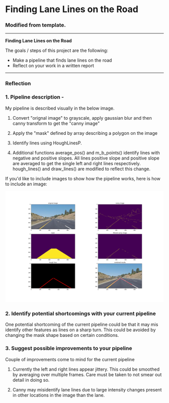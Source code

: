 # **Finding Lane Lines on the Road** 

### Modified from template.

---

**Finding Lane Lines on the Road**

The goals / steps of this project are the following:
* Make a pipeline that finds lane lines on the road
* Reflect on your work in a written report


[//]: # (Image References)

[image1]: ./examples/grayscale.jpg "Grayscale"
[image2]: ./pipeline.png "Pipeline"

---

### Reflection

### 1. Pipeline description - 

My pipeline is described visually in the below image. 

1. Convert "orignal image" to grayscale, apply gaussian blur and then canny transform to get the "canny image"

2. Apply the "mask" defined by array describing a polygon on the image

3. Identify lines using HoughLinesP. 

4. Additional functions average_pos() and m_b_points() identify lines with negative and positive slopes. All lines positive slope and positive slope are averaged to get the single left and right lines respectively. hough_lines() and draw_lines() are modified to reflect this change.

If you'd like to include images to show how the pipeline works, here is how to include an image: 

![alt text][image2]


### 2. Identify potential shortcomings with your current pipeline


One potential shortcoming of the current pipeline could be that it may mis identify other features as lines on a sharp turn. This could be avoided by changing the mask shape based on certain conditions.


### 3. Suggest possible improvements to your pipeline

Couple of improvements come to mind for the current pipeline

1. Currently the left and right lines appear jittery. This could be smoothed by averaging over multiple frames. Care must be taken to not smear out detail in doing so.

2. Canny may misidentify lane lines due to large intensity changes present in other locations in the image than the lane. 
